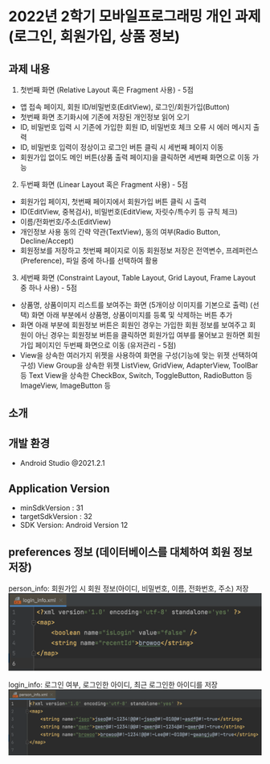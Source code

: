# 2022년 2학기 모바일프로그래밍 개인 과제 (로그인, 회원가입, 상품 정보)
## 과제 내용
1. 첫번째 화면 (Relative Layout 혹은 Fragment 사용) - 5점
- 앱 접속 페이지, 회원 ID/비밀번호(EditView), 로그인/회원가입(Button)
- 첫번째 화면 초기화시에 기존에 저장된 개인정보 읽어 오기
- ID, 비밀번호 입력 시 기존에 가입한 회원 ID, 비밀번호 체크 오류 시 에러 메시지 출력
- ID, 비밀번호 입력이 정상이고 로그인 버튼 클릭 시 세번째 페이지 이동
- 회원가입 없이도 메인 버튼(상품 출력 페이지)을 클릭하면 세번째 화면으로 이동 가능 

2. 두번째 화면 (Linear Layout 혹은 Fragment 사용) - 5점
- 회원가입 페이지, 첫번째 페이지에서 회원가입 버튼 클릭 시 출력
- ID(EditView, 중복검사), 비밀번호(EditView, 자릿수/특수키 등 규칙 체크)
- 이름/전화번호/주소(EditView)
- 개인정보 사용 동의 간략 약관(TextView), 동의 여부(Radio Button, Decline/Accept)
- 회원정보를 저장하고 첫번째 페이지로 이동 
  회원정보 저장은 전역변수, 프레퍼런스(Preference), 파일 중에 하나를 선택하여 활용  

3. 세번째 화면 (Constraint Layout, Table Layout, Grid Layout, Frame Layout 중 하나 사용) - 5점
- 상품명, 상품이미지 리스트를 보여주는 화면 (5개이상 이미지를 기본으로 출력)
  (선택) 화면 아래 부분에서 상품명, 상품이미지를 등록 및 삭제하는 버튼 추가
- 화면 아래 부분에 회원정보 버튼은 회원인 경우는 가입한 회원 정보를 보여주고
  회원이 아닌 경우는 회원정보 버튼을 클릭하면 회원가입 여부를 물어보고
  원하면 회원가입 페이지인 두번째 화면으로 이동 (유저관리 - 5점)
- View을 상속한 여러가지 위젯을 사용하여 화면을 구성(기능에 맞는 위젯 선택하여 구성)
  View Group을 상속한 위젯 ListView, GridView, AdapterView, ToolBar 등
  Text View을 상속한 CheckBox, Switch, ToggleButton, RadioButton 등
  ImageView, ImageButton 등

## 소개



## 개발 환경
- Android Studio @2021.2.1

## Application Version
- minSdkVersion : 31
- targetSdkVersion : 32
- SDK Version: Android Version 12

## preferences 정보 (데이터베이스를 대체하여 회원 정보 저장)
person_info: 회원가입 시 회원 정보(아이디, 비밀번호, 이름, 전화번호, 주소) 저장
<img src="/images/login_info_screenshot.png" title="person_info" alt="person_info"></img>

login_info: 로그인 여부, 로그인한 아이디, 최근 로그인한 아이디를 저장
<img src="/images/person_info_screenshot.png" title="login_info" alt="login_info"></img>
